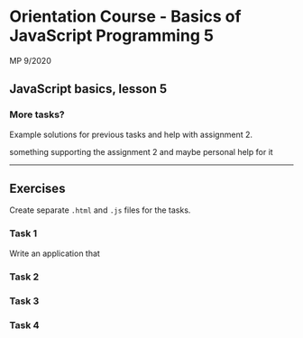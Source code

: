 # Orientation Course - Basics of JavaScript Programming 5

MP 9/2020

## JavaScript basics, lesson 5

### More tasks?

Example solutions for previous tasks and help with assignment 2.

something supporting the assignment 2 and maybe personal help for it

---

## Exercises

Create separate `.html` and `.js` files for the tasks.

### Task 1

Write an application that

### Task 2


### Task 3


### Task 4
